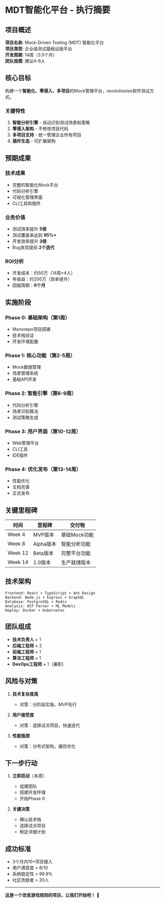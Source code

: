 # MDT智能化平台 - 执行摘要

## 项目概述

**项目名称**: Mock-Driven Testing (MDT) 智能化平台  
**项目类型**: 企业级测试基础设施平台  
**开发周期**: 14周（3.5个月）  
**团队规模**: 建议4-6人  

## 核心目标

构建一个**智能化、零侵入、多项目**的Mock管理平台，revolutionize软件测试方式。

### 关键特性
1. **智能分析引擎** - 自动识别测试场景和策略
2. **零侵入架构** - 不修改项目代码
3. **多项目支持** - 统一管理企业所有项目
4. **插件生态** - 可扩展架构

## 预期成果

### 技术成果
- 完整的智能化Mock平台
- 代码分析引擎
- 可视化管理界面
- CLI工具和插件

### 业务价值
- 测试效率提升 **5倍**
- 测试覆盖率达到 **95%+**
- 开发效率提升 **3倍**
- Bug发现提前 **2个迭代**

### ROI分析
- 开发成本：约50万（14周×4人）
- 年收益：约200万（效率提升）
- 回报周期：**6个月**

## 实施阶段

### Phase 0: 基础架构（第1周）
- Monorepo项目搭建
- 技术栈验证
- 开发环境配置

### Phase 1: 核心功能（第2-5周）
- Mock数据管理
- 场景管理系统
- 基础API开发

### Phase 2: 智能引擎（第6-9周）
- 代码分析引擎
- 场景识别算法
- 测试策略生成

### Phase 3: 用户界面（第10-12周）
- Web管理平台
- CLI工具
- IDE插件

### Phase 4: 优化发布（第13-14周）
- 性能优化
- 文档完善
- 正式发布

## 关键里程碑

| 时间 | 里程碑 | 交付物 |
|------|--------|--------|
| Week 4 | MVP版本 | 基础Mock功能 |
| Week 8 | Alpha版本 | 智能分析功能 |
| Week 12 | Beta版本 | 完整平台功能 |
| Week 14 | 1.0版本 | 生产就绪版本 |

## 技术架构

```
Frontend: React + TypeScript + Ant Design
Backend: Node.js + Express + GraphQL
Database: PostgreSQL + Redis
Analysis: AST Parser + ML Models
Deploy: Docker + Kubernetes
```

## 团队组成

- **技术负责人** × 1
- **后端工程师** × 2
- **前端工程师** × 1
- **算法工程师** × 1
- **DevOps工程师** × 1（兼职）

## 风险与对策

1. **技术复杂度高**
   - 对策：分阶段实施，MVP先行

2. **用户接受度**
   - 对策：选择试点项目，快速迭代

3. **性能瓶颈**
   - 对策：分布式架构，缓存优化

## 下一步行动

1. **立即启动**（本周）
   - 组建团队
   - 搭建开发环境
   - 开始Phase 0

2. **关键决策**
   - 确认技术栈
   - 选择试点项目
   - 制定详细计划

## 成功标准

- 3个月内10+项目接入
- 用户满意度 > 8/10
- 系统稳定性 > 99.9%
- 社区贡献者 > 20人

---

**这是一个改变游戏规则的项目，让我们开始吧！** 🚀